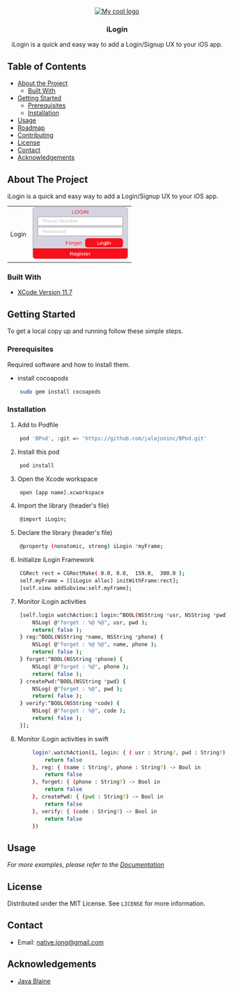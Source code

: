 <!--
*** Thanks for checking out this README Template. If you have a suggestion that would
*** make this better, please fork the repo and create a pull request or simply open
*** an issue with the tag "enhancement".
*** Thanks again! Now go create something AMAZING! :D
***
***
***
*** To avoid retyping too much info. Do a search and replace for the following:
*** github_username, repo_name, twitter_handle, email
-->





<!-- PROJECT SHIELDS -->
<!--
*** I'm using markdown "reference style" links for readability.
*** Reference links are enclosed in brackets [ ] instead of parentheses ( ).
*** See the bottom of this document for the declaration of the reference variables
*** for contributors-url, forks-url, etc. This is an optional, concise syntax you may use.
*** https://www.markdownguide.org/basic-syntax/#reference-style-links
-->

<!-- PROJECT LOGO -->
<br />
<p align="center">
  <a href="https://github.com/github_username/repo_name">
    <img src="/images/imenu.gif" alt="My cool logo" width="220" height="120"/>
  </a>

  <h3 align="center">iLogin</h3>

  <p align="center">
     iLogin is a quick and easy way to add a Login/Signup UX to your iOS app.
  </p>
</p>



<!-- TABLE OF CONTENTS -->
## Table of Contents

* [About the Project](#about-the-project)
  * [Built With](#built-with)
* [Getting Started](#getting-started)
  * [Prerequisites](#prerequisites)
  * [Installation](#installation)
* [Usage](#usage)
* [Roadmap](#roadmap)
* [Contributing](#contributing)
* [License](#license)
* [Contact](#contact)
* [Acknowledgements](#acknowledgements)



<!-- ABOUT THE PROJECT -->
## About The Project

iLogin is a quick and easy way to add a Login/Signup UX to your iOS app.
<table  border="0" >
  <tr>
    <td>Login</td>
    <td><img src="/images/login.png" width=220 height=120></td>
  </tr>
 </table>


### Built With

* [XCode Version 11.7](#about-the-project) 


<!-- GETTING STARTED -->
## Getting Started

To get a local copy up and running follow these simple steps.

### Prerequisites

Required software and how to install them.
* install cocoapods
```sh
    sudo gem install cocoapods 
```

### Installation

1. Add to Podfile
```sh
    pod 'BPod', :git => 'https://github.com/jalajoninc/BPod.git'
```
2. Install this pod
```sh
    pod install 
```

3. Open the Xcode workspace
```sh
    open [app name].xcworkspace 
```

4. Import the library (header's file)
```sh
    @import iLogin;
```

5. Declare the library (header's file)
```sh
    @property (nonatomic, strong) iLogin *myFrame;
```

6. Initialize iLogin Framework
```sh
    CGRect rect = CGRectMake( 0.0, 0.0,  159.0,  300.0 );
    self.myFrame = [[iLogin alloc] initWithFrame:rect];
    [self.view addSubview:self.myFrame];
```

7. Monitor iLogin activities
```sh
    [self.login watchAction:1 login:^BOOL(NSString *usr, NSString *pwd) {
        NSLog( @"forget : %@ %@", usr, pwd );
        return( false );
    } reg:^BOOL(NSString *name, NSString *phone) {
        NSLog( @"forget : %@ %@", name, phone );
        return( false );
    } forget:^BOOL(NSString *phone) {
        NSLog( @"forget : %@", phone );
        return( false );
    } createPwd:^BOOL(NSString *pwd) {
        NSLog( @"forget : %@", pwd );
        return( false );
    } verify:^BOOL(NSString *code) {
        NSLog( @"forget : %@", code );
        return( false );
    }];
```

8. Monitor iLogin activities in swift
```sh
        login?.watchAction(1, login: { ( usr : String?, pwd : String?) -> Bool in
            return false
        }, reg: { (name : String?, phone : String?) -> Bool in
            return false
        }, forget: { (phone : String?) -> Bool in
            return false
        }, createPwd: { (pwd : String?) -> Bool in
            return false
        }, verify: { (code : String?) -> Bool in
            return false
        })
```



<!-- USAGE EXAMPLES -->
## Usage

_For more examples, please refer to the [Documentation](https://example.com)_



<!-- LICENSE -->
## License

Distributed under the MIT License. See `LICENSE` for more information.



<!-- CONTACT -->
## Contact
* Email: [native.jong@gmail.com]()

<!-- ACKNOWLEDGEMENTS -->
## Acknowledgements
* [Java Blaine]()

<!-- MARKDOWN LINKS & IMAGES -->
<!-- https://www.markdownguide.org/basic-syntax/#reference-style-links -->
[contributors-shield]: https://img.shields.io/github/contributors/github_username/repo.svg?style=flat-square
[contributors-url]: https://github.com/github_username/repo/graphs/contributors
[forks-shield]: https://img.shields.io/github/forks/github_username/repo.svg?style=flat-square
[forks-url]: https://github.com/github_username/repo/network/members
[stars-shield]: https://img.shields.io/github/stars/github_username/repo.svg?style=flat-square
[stars-url]: https://github.com/github_username/repo/stargazers
[issues-shield]: https://img.shields.io/github/issues/github_username/repo.svg?style=flat-square
[issues-url]: https://github.com/github_username/repo/issues
[license-shield]: https://img.shields.io/github/license/github_username/repo.svg?style=flat-square
[license-url]: https://github.com/github_username/repo/blob/master/LICENSE.txt
[linkedin-shield]: https://img.shields.io/badge/-LinkedIn-black.svg?style=flat-square&logo=linkedin&colorB=555
[linkedin-url]: https://linkedin.com/in/github_username
[product-screenshot]: images/screenshot.png